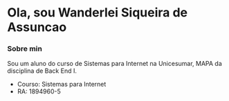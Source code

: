 # Ola, sou Wanderlei Siqueira de Assuncao

### Sobre min
Sou um aluno do curso de Sistemas para Internet na Unicesumar, MAPA da disciplina de Back End I.

- Courso: Sistemas para Internet
- RA: 1894960-5
